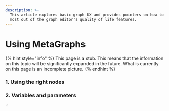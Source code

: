 ```yaml
---
description: >-
  This article explores basic graph UX and provides pointers on how to get the
  most out of the graph editor's quality of life features.
---
```


# Using MetaGraphs

{% hint style="info" %}
This page is a stub. This means that the information on this topic will be significantly expanded in the future. What is currently on this page is an incomplete picture.
{% endhint %}

### 1. Using the right nodes



### 2. Variables and parameters

``

###
